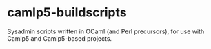 # camlp5-buildscripts

Sysadmin scripts written in OCaml (and Perl precursors), for use with Camlp5 and
Camlp5-based projects.
